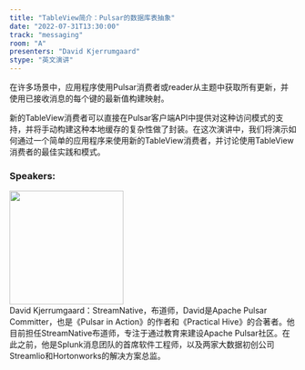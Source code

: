 ```yaml
---
title: "TableView简介：Pulsar的数据库表抽象"
date: "2022-07-31T13:30:00"
track: "messaging"
room: "A"
presenters: "David Kjerrumgaard"
stype: "英文演讲"
---
```

在许多场景中，应用程序使用Pulsar消费者或reader从主题中获取所有更新，并使用已接收消息的每个键的最新值构建映射。

新的TableView消费者可以直接在Pulsar客户端API中提供对这种访问模式的支持，并将手动构建这种本地缓存的复杂性做了封装。在这次演讲中，我们将演示如何通过一个简单的应用程序来使用新的TableView消费者，并讨论使用TableView消费者的最佳实践和模式。
 ### Speakers: 
 <img src="images/speaker/1021.png" width="200" /><br>David Kjerrumgaard：StreamNative，布道师，David是Apache Pulsar Committer，也是《Pulsar in Action》的作者和《Practical Hive》的合著者。他目前担任StreamNative布道师，专注于通过教育来建设Apache Pulsar社区。在此之前，他是Splunk消息团队的首席软件工程师，以及两家大数据初创公司Streamlio和Hortonworks的解决方案总监。

 
